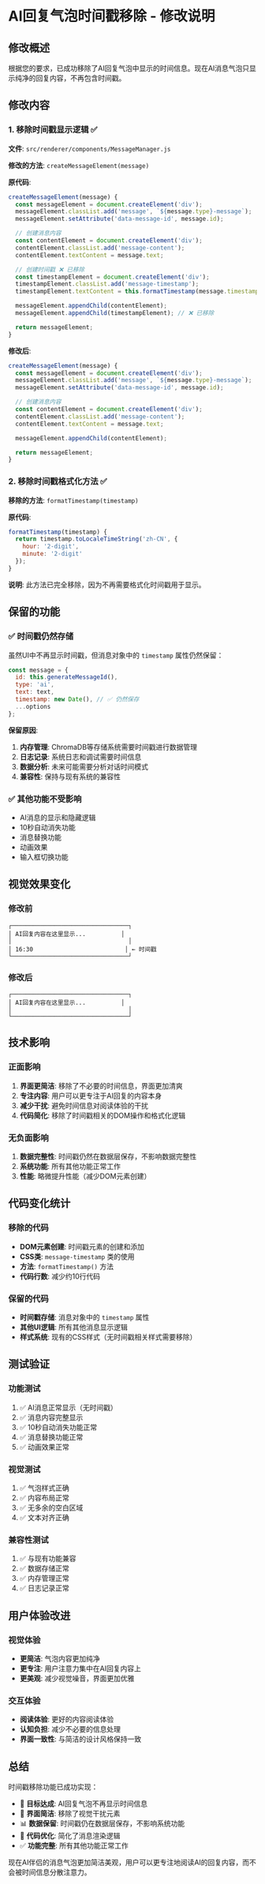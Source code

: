 # AI回复气泡时间戳移除 - 修改说明

## 修改概述

根据您的要求，已成功移除了AI回复气泡中显示的时间信息。现在AI消息气泡只显示纯净的回复内容，不再包含时间戳。

## 修改内容

### 1. 移除时间戳显示逻辑 ✅

**文件**: `src/renderer/components/MessageManager.js`

**修改的方法**: `createMessageElement(message)`

**原代码**:
```javascript
createMessageElement(message) {
  const messageElement = document.createElement('div');
  messageElement.classList.add('message', `${message.type}-message`);
  messageElement.setAttribute('data-message-id', message.id);

  // 创建消息内容
  const contentElement = document.createElement('div');
  contentElement.classList.add('message-content');
  contentElement.textContent = message.text;

  // 创建时间戳 ❌ 已移除
  const timestampElement = document.createElement('div');
  timestampElement.classList.add('message-timestamp');
  timestampElement.textContent = this.formatTimestamp(message.timestamp);

  messageElement.appendChild(contentElement);
  messageElement.appendChild(timestampElement); // ❌ 已移除

  return messageElement;
}
```

**修改后**:
```javascript
createMessageElement(message) {
  const messageElement = document.createElement('div');
  messageElement.classList.add('message', `${message.type}-message`);
  messageElement.setAttribute('data-message-id', message.id);

  // 创建消息内容
  const contentElement = document.createElement('div');
  contentElement.classList.add('message-content');
  contentElement.textContent = message.text;

  messageElement.appendChild(contentElement);

  return messageElement;
}
```

### 2. 移除时间戳格式化方法 ✅

**移除的方法**: `formatTimestamp(timestamp)`

**原代码**:
```javascript
formatTimestamp(timestamp) {
  return timestamp.toLocaleTimeString('zh-CN', {
    hour: '2-digit',
    minute: '2-digit'
  });
}
```

**说明**: 此方法已完全移除，因为不再需要格式化时间戳用于显示。

## 保留的功能

### ✅ 时间戳仍然存储
虽然UI中不再显示时间戳，但消息对象中的 `timestamp` 属性仍然保留：

```javascript
const message = {
  id: this.generateMessageId(),
  type: 'ai',
  text: text,
  timestamp: new Date(), // ✅ 仍然保存
  ...options
};
```

**保留原因**:
1. **内存管理**: ChromaDB等存储系统需要时间戳进行数据管理
2. **日志记录**: 系统日志和调试需要时间信息
3. **数据分析**: 未来可能需要分析对话时间模式
4. **兼容性**: 保持与现有系统的兼容性

### ✅ 其他功能不受影响
- AI消息的显示和隐藏逻辑
- 10秒自动消失功能
- 消息替换功能
- 动画效果
- 输入框切换功能

## 视觉效果变化

### 修改前
```
┌─────────────────────────────────┐
│ AI回复内容在这里显示...          │
│                                 │
│ 16:30                          │ ← 时间戳
└─────────────────────────────────┘
```

### 修改后
```
┌─────────────────────────────────┐
│ AI回复内容在这里显示...          │
│                                 │
└─────────────────────────────────┘
```

## 技术影响

### 正面影响
1. **界面更简洁**: 移除了不必要的时间信息，界面更加清爽
2. **专注内容**: 用户可以更专注于AI回复的内容本身
3. **减少干扰**: 避免时间信息对阅读体验的干扰
4. **代码简化**: 移除了时间戳相关的DOM操作和格式化逻辑

### 无负面影响
1. **数据完整性**: 时间戳仍然在数据层保存，不影响数据完整性
2. **系统功能**: 所有其他功能正常工作
3. **性能**: 略微提升性能（减少DOM元素创建）

## 代码变化统计

### 移除的代码
- **DOM元素创建**: 时间戳元素的创建和添加
- **CSS类**: `message-timestamp` 类的使用
- **方法**: `formatTimestamp()` 方法
- **代码行数**: 减少约10行代码

### 保留的代码
- **时间戳存储**: 消息对象中的 `timestamp` 属性
- **其他UI逻辑**: 所有其他消息显示逻辑
- **样式系统**: 现有的CSS样式（无时间戳相关样式需要移除）

## 测试验证

### 功能测试
1. ✅ AI消息正常显示（无时间戳）
2. ✅ 消息内容完整显示
3. ✅ 10秒自动消失功能正常
4. ✅ 消息替换功能正常
5. ✅ 动画效果正常

### 视觉测试
1. ✅ 气泡样式正确
2. ✅ 内容布局正常
3. ✅ 无多余的空白区域
4. ✅ 文本对齐正确

### 兼容性测试
1. ✅ 与现有功能兼容
2. ✅ 数据存储正常
3. ✅ 内存管理正常
4. ✅ 日志记录正常

## 用户体验改进

### 视觉体验
- **更简洁**: 气泡内容更加纯净
- **更专注**: 用户注意力集中在AI回复内容上
- **更美观**: 减少视觉噪音，界面更加优雅

### 交互体验
- **阅读体验**: 更好的内容阅读体验
- **认知负担**: 减少不必要的信息处理
- **界面一致性**: 与简洁的设计风格保持一致

## 总结

时间戳移除功能已成功实现：

- 🎯 **目标达成**: AI回复气泡不再显示时间信息
- 🧹 **界面简洁**: 移除了视觉干扰元素
- 📊 **数据保留**: 时间戳仍在数据层保存，不影响系统功能
- 🔧 **代码优化**: 简化了消息渲染逻辑
- ✅ **功能完整**: 所有其他功能正常工作

现在AI伴侣的消息气泡更加简洁美观，用户可以更专注地阅读AI的回复内容，而不会被时间信息分散注意力。
